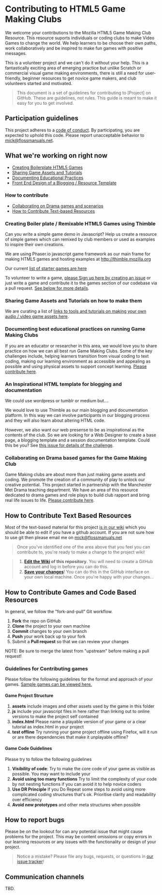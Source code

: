 # Contributing to HTML5 Game Making Clubs

We welcome your contributions to the Mozilla HTML5 Game Making Club Resource. This resource suports individuals or coding clubs to make Video Games to change the world. We help learners to be choose their own paths, work collaboratively and be inspired to make fun games with positive messages.

This is a volunteer project and we can't do it without your help. This is a fantastically exciting area of emerging practice but unlike Scratch or commercial visual game making environments, there is still a need for user-friendly, beginner resources to get novice game makers, and club volunteers started and motivated. 

>This document is a set of guidelines for contributing to [Project] on GitHub. These are guidelines, not rules. This guide is meant to make it easy for you to get involved.


## Participation guidelines

This project adheres to a [code of conduct](CODE_OF_CONDUCT.md). By participating, you are expected to uphold this code. Please report unacceptable behavior to [mick@flossmanuals.net](mailto:mick@flossmanuals.net).

## What we're working on right now

* [Creating Boilerplate HTML5 Games](#creating-boiler-plate--remixable-html5-games-using-thimble)
* [Sharing Game Assets and Tutorials](#sharing-game-assets-and-tutorials-on-how-to-make-them)
* [Documenting Educational Practices](#sharing-game-assets-and-tutorials-on-how-to-make-them)
* [Front End Design of a Blogging / Resource Template](#an-inspirational-html-template-for-blogging-and-documentation)

### How to contribute 

* [Collaborating on Drama games and scenarios](#how-to-contribute-text-based-resources)
* [How to Contribute Text-based Resources](#how-to-contribute-games-and-code-based-resources)


### Creating Boiler plate / Remixable HTML5 Games using Thimble

Can you write a simple game demo in Javascript? Help us create a resource of simple games which can remixed by club members or used as examples to inspire their own creations. 

We are using Phaser.io javascript game framework as our main frame for making HTML5 games and hosting examples at http://thimble.mozilla.org 

Our current [list of starter games are here](https://github.com/mickfuzz/mozilla_html5_game_clubs/wiki#starter-games--thimble-tutorials)

To volunteer to write a game, [please Sign up here by creating an issue](https://github.com/mickfuzz/mozilla_html5_game_clubs/issues/new) or just write a game and contribute it to the games section of our codebase via a pull request. [See below for more details](#how-to-contribute-games-and-code-based-resources). 

### Sharing Game Assets and Tutorials on how to make them

We are curating a list of [links to tools and tutorials on making your own audio / video game assets here](https://github.com/mickfuzz/mozilla_html5_game_clubs/wiki#creating-game-assets).

### Documenting best educational practices on running Game Making Clubs

If you are an educator or researcher in this area, we would love you to share practice on how we can all best run Game Making Clubs. Some of the key challenges include, helping learners transition from visual coding to text coding, making our learning environment as accessible and appealing as possible and using physical assets to support concept learning. [Please contribute here](https://github.com/mickfuzz/mozilla_html5_game_clubs/wiki/Teaching-and-Learning-Tips-for-Game-Making-Clubs). 

### An Inspirational HTML template for blogging and documentation
We could use wordpress or tumblr or medium but....

We would love to use Thimble as our main blogging and documentation platform. In this way we can involve participants in our blogging process and they will also learn about altering HTML code.

However, we also want our web presense to be as inspirational as the contents of the club. So we are looking for a Web Designer to create a base page, a blogging template and a session documentation template. Could this be you?
See [this issue for details of the challenge](https://github.com/mickfuzz/mozilla_html5_game_clubs/issues/4). 

### Collaborating on Drama based games for the Game Making Club

Game Making clubs are about more than just making game assets and coding. We promote the creation of a community of play to unlock our creative potential. This project started in partnership with the Manchester Met Drama teaching department. We have an area of this resource dedicated to drama games and role plays to build club rapport and bring real life issues to life. [Please contribute here](https://github.com/mickfuzz/mozilla_html5_game_clubs/wiki/Teaching-and-Learning-Tips-for-Game-Making-Clubs). 

## How to Contribute Text Based Resources

Most of the text-based material for this project [is in our wiki](https://github.com/mickfuzz/mozilla_html5_game_clubs/wiki) which you should be able to edit if you have a github account. If you are not sure how to use git then please email me on mick@flossmanuals.net

> Once you've identified one of the area above that you feel you can contribute to, you're ready to make a change to the project wiki!
 
> 1. **[Edit the Wiki](https://github.com/mickfuzz/mozilla_html5_game_clubs/wiki) of this repository**. You will need to create a GitHub account and log in before you can do this.
> 2. **[Save your changes](https://guides.github.com/activities/forking/#making-changes)**! You can do this in the GitHub interface on your own local machine. Once you're happy with your changes...


## How to Contribute Games and Code Based Resources

In general, we follow the "fork-and-pull" Git workflow.

 1. **Fork** the repo on GitHub
 2. **Clone** the project to your own machine
 3. **Commit** changes to your own branch
 4. **Push** your work back up to your fork
 5. Submit a **Pull request** so that we can review your changes

NOTE: Be sure to merge the latest from "upstream" before making a pull request!

### Guidelines for Contributing games

Please follow the following guidelines for the format and approach of your games. [Sample games can be viewed here.](https://github.com/mickfuzz/mozilla_html5_game_clubs/tree/master/games) 

#### Game Project Structure

 1. **assets** include images and other assets used by the game in this folder
 2. **js** include your javascript files in here rather than linking out to online versions to make the project self contained
 3. **index.html** Please name a playable version of your game or a clear tutorial as index.html in your project
 4. **test offline** Try running your game project offline using Firefox, will it run or are there dependencies that make it unplayable offline?

#### Game Code Guidelines

Please try to follow the following guidelines

 1. **Visibility of code**: Try to make the core code of your game as visible as possible. You may want to include your 
 2. **Avoid using too many functions** Try to limit the complexity of your code by not nesting functions if you can avoid it to help novice coders
 3. **Use DR Principle** If you  Do Repeat some steps to avoid using more complicated coding structures that's ok. Prioritise clarity and readability over efficiency
 4. **Avoid new prototypes** and other meta structures when possible


## How to report bugs

Please be on the lookout for can any potential issue that might cause problems for the project. This may be content omissions or copy errors in our learning resources or any issues with the functionality or design of your project. 

> Notice a mistake? Please file any bugs, requests, or questions in [our issue tracker](https://github.com/mickfuzz/mozilla_html5_game_clubs/issues)!

## Communication channels

TBD.

